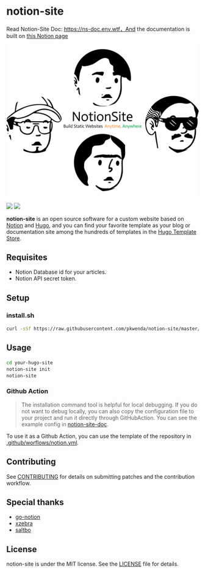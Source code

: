 # notion-site

Read Notion-Site Doc: https://ns-doc.env.wtf，And the documentation is built on [this Notion page](https://zhuangwenda.notion.site/2bd00e5dfff3449ba81e0142f8af9bbb?v=065c41ad42be4683966e10f476e60afd) 

![](img/notion-site.png)

[![](https://img.shields.io/github/v/release/pkwenda/notion-site.svg)](https://github.com/pkwenda/notion-site/releases)
[![](https://img.shields.io/github/license/pkwenda/notion-site.svg)](https://github.com/pkwenda/notion-site/blob/master/LICENSE)

**notion-site** is an open source software for a custom website based on [Notion](https://www.notion.so/) and [Hugo](https://gohugo.io/), and you can find your favorite template as your blog or documentation site among the hundreds of templates in the [Hugo Template Store](https://themes.gohugo.io/).

## Requisites
- Notion Database id for your articles.
- Notion API secret token.


## Setup

### install.sh

```bash
curl -sSf https://raw.githubusercontent.com/pkwenda/notion-site/master/install.sh | sh
```
 

## Usage



```bash
cd your-hugo-site
notion-site init
notion-site
```

### Github Action

> The installation command tool is helpful for local debugging. If you do not want to debug locally, you can also copy the configuration file to your project and run it directly through GitHubAction. You can see the example config in [notion-site-doc](https://github.com/pkwenda/notion-site-doc/tree/main/.github/workflows).

To use it as a Github Action, you can use the template  of the repository
in [.github/worflows/notion.yml](.github/workflows/notion.yml).

## Contributing

See [CONTRIBUTING](CONTRIBUTING.md) for details on submitting patches and the contribution workflow.

## Special thanks

- [go-notion](https://github.com/dstotijn/go-notion)
- [xzebra](https://github.com/xzebra)
- [saltbo](https://github.com/saltbo)


 
## License

notion-site is under the MIT license. See the [LICENSE](/LICENSE) file for details.